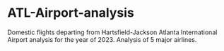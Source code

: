 # ATL-Airport-analysis
Domestic flights departing from Hartsfield-Jackson Atlanta International Airport analysis for the year of 2023. Analysis of 5 major airlines.
